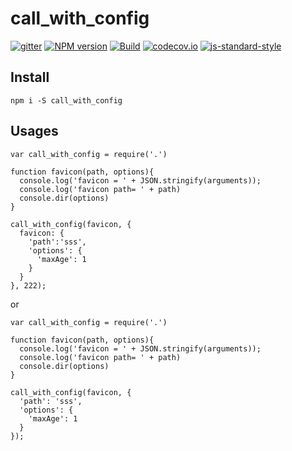 # call_with_config

[![gitter](https://badges.gitter.im/Join%20Chat.svg)](https://gitter.im/i5ting/call_with_config?utm_source=badge&utm_medium=badge&utm_campaign=pr-badge&utm_content=badge)
[![NPM version](https://img.shields.io/npm/v/call_with_config.svg?style=flat-square)](https://www.npmjs.com/package/call_with_config)
[![Build](https://travis-ci.org/i5ting/call_with_config.svg?branch=master)](https://travis-ci.org/i5ting/call_with_config)
[![codecov.io](https://codecov.io/github/i5ting/call_with_config/coverage.svg?branch=master)](https://codecov.io/github/i5ting/call_with_config?branch=master)
[![js-standard-style](https://img.shields.io/badge/code%20style-standard-brightgreen.svg)](http://standardjs.com/)

## Install 

```
npm i -S call_with_config
```

## Usages

```
var call_with_config = require('.')

function favicon(path, options){
  console.log('favicon = ' + JSON.stringify(arguments));
  console.log('favicon path= ' + path)
  console.dir(options)
}

call_with_config(favicon, {
  favicon: {
    'path':'sss',
    'options': {
      'maxAge': 1
    }
  }
}, 222);

```

or

```
var call_with_config = require('.')

function favicon(path, options){
  console.log('favicon = ' + JSON.stringify(arguments));
  console.log('favicon path= ' + path)
  console.dir(options)
}

call_with_config(favicon, {
  'path': 'sss',
  'options': {
    'maxAge': 1
  }
});

```
